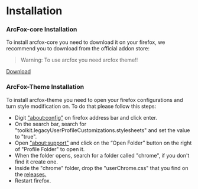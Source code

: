 <!-- https://addons.mozilla.org/en-US/firefox/addon/arcfox/ -->

<!-- https://github.com/betterbrowser/arcfox -->

# Installation

### ArcFox-core Installation
To install arcfox-core you need to download it on your firefox, we recommend you to download from the official addon store:

>Warning: To use arcfox you need arcfox theme!!

<a href="https://addons.mozilla.org/firefox/addon/arcfox/">Download</a>

### ArcFox-Theme Installation
To install arcfox-theme you need to open your firefox configurations and turn style modification on. To do that please follow this steps:

- Digit <a href="about:config">"about:config"</a> on firefox address bar and click enter.
- On the search bar, search for "toolkit.legacyUserProfileCustomizations.stylesheets" and set the value to "true".
- Open <a href="about:support">"about:support"</a> and click on the “Open Folder” button on the right of "Profile Folder" to open it.
- When the folder opens, search for a folder called "chrome", if you don't find it create one.
- Inside the "chrome" folder, drop the "userChrome.css" that you find on the <a href="https://github.com/betterbrowser/arcfox/releases">releases.</a>
- Restart firefox.
